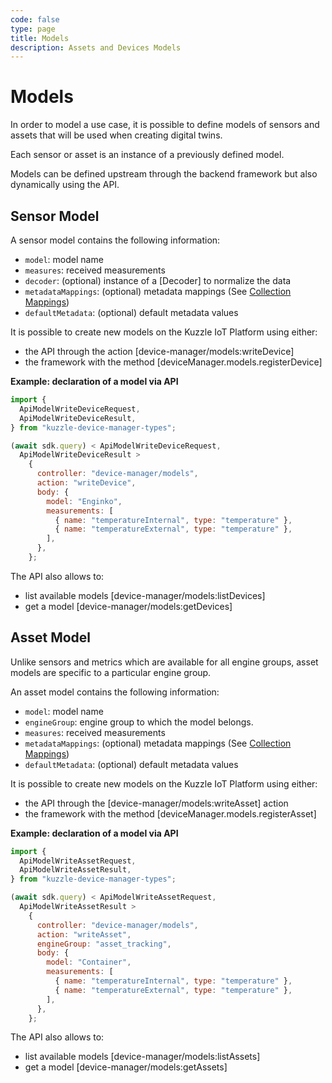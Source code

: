 ```yaml
---
code: false
type: page
title: Models
description: Assets and Devices Models
---
```


# Models

In order to model a use case, it is possible to define models of sensors and assets that will be used when creating digital twins.

Each sensor or asset is an instance of a previously defined model.

Models can be defined upstream through the backend framework but also dynamically using the API.

## Sensor Model

A sensor model contains the following information:

- `model`: model name
- `measures`: received measurements
- `decoder`: (optional) instance of a [Decoder] to normalize the data
- `metadataMappings`: (optional) metadata mappings (See [Collection Mappings](https://docs.kuzzle.io/core/2/guides/main-concepts/data-storage/#collection-mappings))
- `defaultMetadata`: (optional) default metadata values

It is possible to create new models on the Kuzzle IoT Platform using either:

- the API through the action [device-manager/models:writeDevice]
- the framework with the method [deviceManager.models.registerDevice]

**Example: declaration of a model via API**

```js
import {
  ApiModelWriteDeviceRequest,
  ApiModelWriteDeviceResult,
} from "kuzzle-device-manager-types";

(await sdk.query) < ApiModelWriteDeviceRequest,
  ApiModelWriteDeviceResult >
    {
      controller: "device-manager/models",
      action: "writeDevice",
      body: {
        model: "Enginko",
        measurements: [
          { name: "temperatureInternal", type: "temperature" },
          { name: "temperatureExternal", type: "temperature" },
        ],
      },
    };
```

The API also allows to:

- list available models [device-manager/models:listDevices]
- get a model [device-manager/models:getDevices]

## Asset Model

Unlike sensors and metrics which are available for all engine groups, asset models are specific to a particular engine group.

An asset model contains the following information:

- `model`: model name
- `engineGroup`: engine group to which the model belongs.
- `measures`: received measurements
- `metadataMappings`: (optional) metadata mappings (See [Collection Mappings](https://docs.kuzzle.io/core/2/guides/main-concepts/data-storage/#collection-mappings))
- `defaultMetadata`: (optional) default metadata values

It is possible to create new models on the Kuzzle IoT Platform using either:

- the API through the [device-manager/models:writeAsset] action
- the framework with the method [deviceManager.models.registerAsset]

**Example: declaration of a model via API**

```js
import {
  ApiModelWriteAssetRequest,
  ApiModelWriteAssetResult,
} from "kuzzle-device-manager-types";

(await sdk.query) < ApiModelWriteAssetRequest,
  ApiModelWriteAssetResult >
    {
      controller: "device-manager/models",
      action: "writeAsset",
      engineGroup: "asset_tracking",
      body: {
        model: "Container",
        measurements: [
          { name: "temperatureInternal", type: "temperature" },
          { name: "temperatureExternal", type: "temperature" },
        ],
      },
    };
```

The API also allows to:

- list available models [device-manager/models:listAssets]
- get a model [device-manager/models:getAssets]
